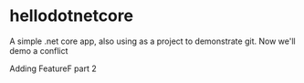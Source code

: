 # hellodotnetcore

A simple .net core app, also using as a project to demonstrate git.
Now we'll demo a conflict

Adding FeatureF part 2
